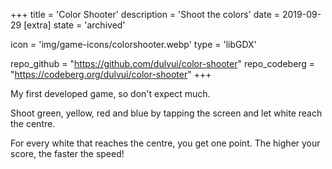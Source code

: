+++
title = 'Color Shooter'
description = 'Shoot the colors'
date = 2019-09-29
[extra]
state = 'archived'

icon = 'img/game-icons/colorshooter.webp'
type = 'libGDX'

repo_github = "https://github.com/dulvui/color-shooter"
repo_codeberg = "https://codeberg.org/dulvui/color-shooter"
+++

My first developed game, so don't expect much. 

Shoot green, yellow, red and blue by tapping the screen and let white reach the centre.  

For every white that reaches the centre, you get one point.
The higher your score, the faster the speed!
